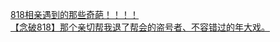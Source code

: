 [818相亲遇到的那些奇葩！！！！](http://tieba.baidu.com/p/2778510347?see_lz=1&pn=)   
[【念破818】那个亲切帮我退了帮会的盗号者、不容错过的年大戏。](http://tieba.baidu.com/p/2779806019?see_lz=1&pn=)   
